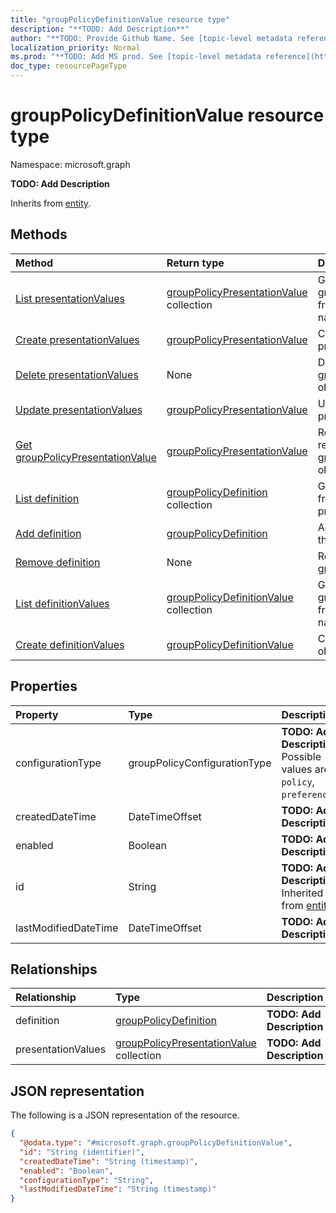 ```yaml
---
title: "groupPolicyDefinitionValue resource type"
description: "**TODO: Add Description**"
author: "**TODO: Provide Github Name. See [topic-level metadata reference](https://msgo.azurewebsites.net/add/document/guidelines/metadata.html#topic-level-metadata)**"
localization_priority: Normal
ms.prod: "**TODO: Add MS prod. See [topic-level metadata reference](https://msgo.azurewebsites.net/add/document/guidelines/metadata.html#topic-level-metadata)**"
doc_type: resourcePageType
---
```


# groupPolicyDefinitionValue resource type


Namespace: microsoft.graph

**TODO: Add Description**


Inherits from [entity](../resources/entity.md).

## Methods
|Method|Return type|Description|
|:---|:---|:---|
|[List presentationValues](../api/grouppolicydefinitionvalue-list-presentationvalues.md)|[groupPolicyPresentationValue](../resources/grouppolicypresentationvalue.md) collection|Get the groupPolicyPresentationValues from the presentationValues navigation property.|
|[Create presentationValues](../api/grouppolicydefinitionvalue-post-presentationvalues.md)|[groupPolicyPresentationValue](../resources/grouppolicypresentationvalue.md)|Create a new presentationValues object.|
|[Delete presentationValues](../api/grouppolicydefinitionvalue-delete-presentationvalues.md)|None|Delete a [groupPolicyPresentationValue](../resources/grouppolicypresentationvalue.md) object.|
|[Update presentationValues](../api/grouppolicydefinitionvalue-update-presentationvalues.md)|[groupPolicyPresentationValue](../resources/grouppolicypresentationvalue.md)|Update the properties of a presentationValues object.|
|[Get groupPolicyPresentationValue](../api/grouppolicypresentationvalue-get.md)|[groupPolicyPresentationValue](../resources/grouppolicypresentationvalue.md)|Read the properties and relationships of a [groupPolicyPresentationValue](../resources/grouppolicypresentationvalue.md) object.|
|[List definition](../api/grouppolicydefinitionvalue-list-definition.md)|[groupPolicyDefinition](../resources/grouppolicydefinition.md) collection|Get the groupPolicyDefinitions from the definition navigation property.|
|[Add definition](../api/grouppolicydefinitionvalue-post-definition.md)|[groupPolicyDefinition](../resources/grouppolicydefinition.md)|Add definition by posting to the definition collection.|
|[Remove definition](../api/grouppolicydefinitionvalue-delete-definition.md)|None|Remove a [groupPolicyDefinition](../resources/grouppolicydefinition.md) object.|
|[List definitionValues](../api/grouppolicyconfiguration-list-definitionvalues.md)|[groupPolicyDefinitionValue](../resources/grouppolicydefinitionvalue.md) collection|Get the groupPolicyDefinitionValues from the definitionValues navigation property.|
|[Create definitionValues](../api/grouppolicyconfiguration-post-definitionvalues.md)|[groupPolicyDefinitionValue](../resources/grouppolicydefinitionvalue.md)|Create a new definitionValues object.|

## Properties
|Property|Type|Description|
|:---|:---|:---|
|configurationType|groupPolicyConfigurationType|**TODO: Add Description**. Possible values are: `policy`, `preference`.|
|createdDateTime|DateTimeOffset|**TODO: Add Description**|
|enabled|Boolean|**TODO: Add Description**|
|id|String|**TODO: Add Description** Inherited from [entity](../resources/entity.md)|
|lastModifiedDateTime|DateTimeOffset|**TODO: Add Description**|

## Relationships
|Relationship|Type|Description|
|:---|:---|:---|
|definition|[groupPolicyDefinition](../resources/grouppolicydefinition.md)|**TODO: Add Description**|
|presentationValues|[groupPolicyPresentationValue](../resources/grouppolicypresentationvalue.md) collection|**TODO: Add Description**|

## JSON representation
The following is a JSON representation of the resource.
<!-- {
  "blockType": "resource",
  "keyProperty": "id",
  "@odata.type": "microsoft.graph.groupPolicyDefinitionValue",
  "baseType": "microsoft.graph.entity",
  "openType": false
}
-->
``` json
{
  "@odata.type": "#microsoft.graph.groupPolicyDefinitionValue",
  "id": "String (identifier)",
  "createdDateTime": "String (timestamp)",
  "enabled": "Boolean",
  "configurationType": "String",
  "lastModifiedDateTime": "String (timestamp)"
}
```

